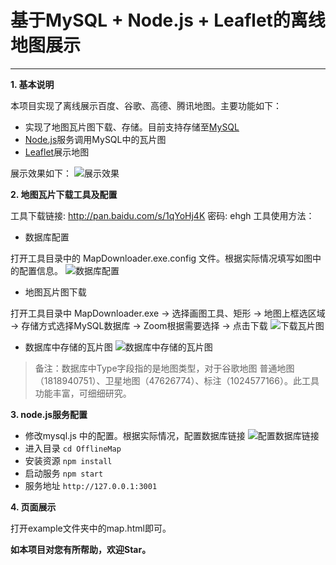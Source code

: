 # 基于MySQL + Node.js + Leaflet的离线地图展示

---

**1. 基本说明**

本项目实现了离线展示百度、谷歌、高德、腾讯地图。主要功能如下：

 - 实现了地图瓦片图下载、存储。目前支持存储至[MySQL][1]
 - [Node.js][2]服务调用MySQL中的瓦片图 
 - [Leaflet][3]展示地图

展示效果如下：
![展示效果][5]

**2. 地图瓦片下载工具及配置**

工具下载链接: http://pan.baidu.com/s/1qYoHj4K 密码: ehgh
工具使用方法：

 - 数据库配置
 
 打开工具目录中的 MapDownloader.exe.config 文件。根据实际情况填写如图中的配置信息。
 ![数据库配置][6]

 - 地图瓦片图下载
 
 打开工具目录中 MapDownloader.exe -> 选择画图工具、矩形 -> 地图上框选区域 -> 存储方式选择MySQL数据库 -> Zoom根据需要选择 -> 点击下载
![下载瓦片图][7]

 - 数据库中存储的瓦片图
 ![数据库中存储的瓦片图][8]
 
> 备注：数据库中Type字段指的是地图类型，对于谷歌地图 普通地图（1818940751）、卫星地图（47626774）、标注（1024577166）。此工具功能丰富，可细细研究。

**3. node.js服务配置**

 - 修改mysql.js 中的配置。根据实际情况，配置数据库链接
 ![配置数据库链接][9]
 - 进入目录 `cd OfflineMap`
 - 安装资源 `npm install`
 - 启动服务 `npm start`
 - 服务地址 `http://127.0.0.1:3001`

**4. 页面展示**

打开example文件夹中的map.html即可。

**如本项目对您有所帮助，欢迎Star。**


  [1]: https://www.mysql.com/
  [2]: https://nodejs.org/en/
  [3]: http://leafletjs.com/
  
  [5]: https://images2018.cnblogs.com/blog/1010568/201803/1010568-20180309204134685-1017810917.jpg
  [6]: https://images2018.cnblogs.com/blog/1010568/201803/1010568-20180309204153057-258755990.jpg
  [7]: https://images2018.cnblogs.com/blog/1010568/201803/1010568-20180309204751868-1305224209.jpg
  [8]: https://images2018.cnblogs.com/blog/1010568/201803/1010568-20180309204233316-1946879164.jpg
  [9]: https://images2018.cnblogs.com/blog/1010568/201803/1010568-20180309204244557-69518306.jpg
